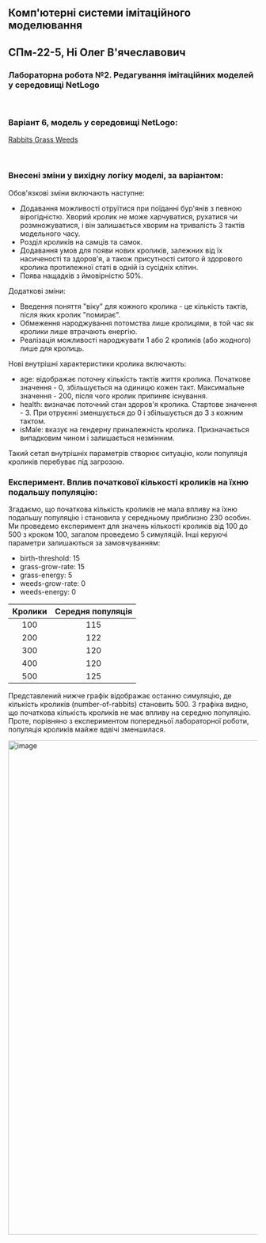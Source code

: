 ## Комп'ютерні системи імітаційного моделювання
## СПм-22-5, **Ні Олег В'ячеславович**
### Лабораторна робота №**2**. Редагування імітаційних моделей у середовищі NetLogo

<br>

### Варіант 6, модель у середовищі NetLogo:
[Rabbits Grass Weeds](https://www.netlogoweb.org/launch#http://www.netlogoweb.org/assets/modelslib/Sample%20Models/Biology/Rabbits%20Grass%20Weeds.nlogo)

<br>

### Внесені зміни у вихідну логіку моделі, за варіантом:

Обов'язкові зміни включають наступне:

- Додавання можливості отруїтися при поїданні бур'янів з певною вірогідністю. Хворий кролик не може харчуватися, рухатися чи розмножуватися, і він залишається хворим на тривалість 3 тактів модельного часу.
- Розділ кроликів на самців та самок.
- Додавання умов для появи нових кроликів, залежних від їх насиченості та здоров'я, а також присутності ситого й здорового кролика протилежної статі в одній із сусідніх клітин.
- Поява нащадків з ймовірністю 50%.

Додаткові зміни:

- Введення поняття "віку" для кожного кролика - це кількість тактів, після яких кролик "помирає".
- Обмеження народжування потомства лише кролицями, в той час як кролики лише втрачають енергію.
- Реалізація можливості народжувати 1 або 2 кроликів (або жодного) лише для кролиць.

Нові внутрішні характеристики кролика включають:

- age: відображає поточну кількість тактів життя кролика. Початкове значення - 0, збільшується на одиницю кожен такт. Максимальне значення - 200, після чого кролик припиняє існування.
- health: визначає поточний стан здоров'я кролика. Стартове значення - 3. При отруєнні зменшується до 0 і збільшується до 3 з кожним тактом.
- isMale: вказує на гендерну приналежність кролика. Призначається випадковим чином і залишається незмінним.

Такий сетап внутрішніх параметрів створює ситуацію, коли популяція кроликів перебуває під загрозою.

### Експеримент. Вплив початкової кількості кроликів на їхню подальшу популяцію:

Згадаємо, що початкова кількість кроликів не мала впливу на їхню подальшу популяцію і становила у середньому приблизно 230 особин. Ми проведемо експеримент для значень кількості кроликів від 100 до 500 з кроком 100, загалом проведемо 5 симуляцій. Інші керуючі параметри залишаються за замовчуванням:

- birth-threshold: 15
- grass-grow-rate: 15
- grass-energy: 5
- weeds-grow-rate: 0
- weeds-energy: 0

| Кролики | Середня популяція |
| :---: | :---: |
| 100 | 115 |
| 200 | 122 |
| 300 | 120 |
| 400 | 120 |
| 500 | 125 |

Представлений нижче графік відображає останню симуляцію, де кількість кроликів (number-of-rabbits) становить 500. З графіка видно, що початкова кількість кроликів не має впливу на середню популяцію. Проте, порівняно з експериментом попередньої лабораторної роботи, популяція кроликів майже вдвічі зменшилася.

<img width="999" alt="image" src="https://github.com/olehni1/ksim_lab_2/assets/150624205/208a0a0d-260f-49ce-aeed-0fdb5b51623b">

<br>
<br>

